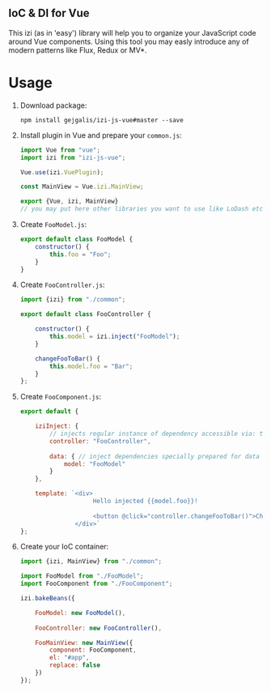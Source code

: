 IoC &amp; DI for Vue
--------------------

This izi (as in 'easy') library will help you to organize your JavaScript code around Vue components.
Using this tool you may easly introduce any of modern patterns like Flux, Redux or MV*.

Usage
=======
1. Download package:
    ```
    npm install gejgalis/izi-js-vue#master --save
    ```

2. Install plugin in Vue and prepare your `common.js`:

    ```javascript
    import Vue from "vue";
    import izi from "izi-js-vue";
    
    Vue.use(izi.VuePlugin);
    
    const MainView = Vue.izi.MainView;
    
    export {Vue, izi, MainView}
    // you may put here other libraries you want to use like LoDash etc...
    ```

3. Create `FooModel.js`:

    ```javascript
    export default class FooModel {
        constructor() {
            this.foo = "Foo";
        }
    }
    ```
    
4. Create `FooController.js`:

    ```javascript
    import {izi} from "./common";
    
    export default class FooController {

        constructor() {
            this.model = izi.inject("FooModel");
        }
    
        changeFooToBar() {
            this.model.foo = "Bar";
        }
    };
    ```

5. Create `FooComponent.js`:

    ```javascript
    export default {
    
        iziInject: {
            // injects regular instance of dependency accessible via: this.dependency...
            controller: "FooController",
        
            data: { // inject dependencies specially prepared for data binding
                model: "FooModel"
            }
        },
    
        template: `<div>
                        Hello injected {{model.foo}}!
                        
                        <button @click="controller.changeFooToBar()">Change Foo to Bar</button>
                   </div>`
    };
    ```

6. Create your IoC container:

    ```javascript
    import {izi, MainView} from "./common";
    
    import FooModel from "./FooModel";
    import FooComponent from "./FooComponent";
    
    izi.bakeBeans({
    
        FooModel: new FooModel(),
        
        FooController: new FooController(),
    
        FooMainView: new MainView({
            component: FooComponent,
            el: "#app",
            replace: false
        })
    });
    ```
